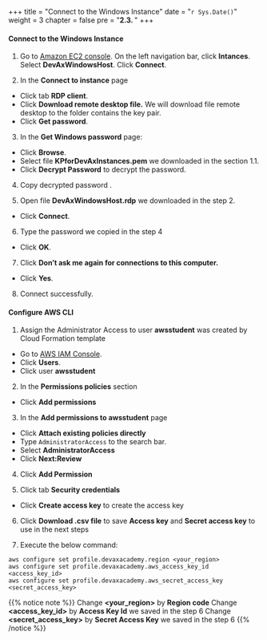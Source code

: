 +++
title = "Connect to the Windows Instance"
date = "`r Sys.Date()`"
weight = 3
chapter = false
pre = "<b>2.3. </b>"
+++

#### Connect to the Windows Instance
1. Go to [Amazon EC2 console](https://console.aws.amazon.com/ec2/).
On the left navigation bar, click **Intances**.
Select **DevAxWindowsHost**.
Click **Connect**.



2. In the **Connect to instance** page
- Click tab **RDP client**.
- Click **Download remote desktop file.** We will download file remote desktop to the folder contains the key pair.
- Click **Get password**.



3. In the **Get Windows password** page:
- Click **Browse**.
- Select file **KPforDevAxInstances.pem** we downloaded in the section 1.1.
- Click **Decrypt Password** to decrypt the password.



4. Copy decrypted password .


5. Open file **DevAxWindowsHost.rdp** we downloaded in the step 2.
- Click **Connect**.

6. Type the password we copied in the step 4
- Click **OK**.



7. Click **Don’t ask me again for connections to this computer.**
- Click **Yes**.

8. Connect successfully.

#### Configure AWS CLI
1. Assign the Administrator Access to user **awsstudent** was created by Cloud Formation template
- Go to [AWS IAM Console](https://console.aws.amazon.com/iamv2/).
- Click **Users**.
- Click user **awsstudent**

2. In the **Permissions policies** section
- Click **Add permissions**

3. In the **Add permissions to awsstudent** page
- Click **Attach existing policies directly**
- Type `AdministratorAccess` to the search bar.
- Select **AdministratorAccess**
- Click **Next:Review**



4. Click **Add Permission**



5. Click tab **Security credentials**
- Click **Create access key** to create the access key


6. Click **Download .csv file** to save **Access key** and **Secret access key** to use in the next steps

7. Execute the below command:
```
aws configure set profile.devaxacademy.region <your_region>
aws configure set profile.devaxacademy.aws_access_key_id <access_key_id>
aws configure set profile.devaxacademy.aws_secret_access_key <secret_access_key>
```
{{% notice note %}}
Change **<your_region>** by **Region code**
Change **<access_key_id>** by **Access Key Id** we saved in the step 6
Change **<secret_access_key>** by **Secret Access Key** we saved in the step 6
{{% /notice %}}

